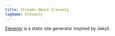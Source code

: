 ```yaml
---
title: Streams About Eleventy
tagName: Eleventy
---
```


[Eleventy](https://11ty.dev) is a static site generator inspired by Jekyll.